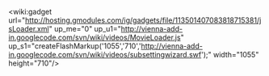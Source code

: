 <wiki:gadget url="http://hosting.gmodules.com/ig/gadgets/file/113501407083818715381/jsLoader.xml" up\_me="0" up\_u1="http://vienna-add-in.googlecode.com/svn/wiki/videos/MovieLoader.js" up\_s1="createFlashMarkup('1055','710','http://vienna-add-in.googlecode.com/svn/wiki/videos/subsettingwizard.swf');" width="1055" height="710"/>